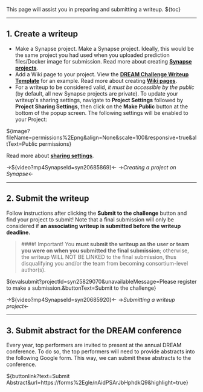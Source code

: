 <!-- markdownlint-disable no-bare-urls -->

<!-- markdownlint-disable-next-line first-line-h1 -->
This page will assist you in preparing and submitting a writeup.
${toc}

---

## **1.  Create a writeup**
   
- Make a Synapse project.  Make a Synapse project.  Ideally, this would be the same project you had used when you uploaded prediction files/Docker image for submission.  Read more about creating [**Synapse projects**](https://docs.synapse.org/articles/getting_started.html#project-and-data-management-on-synapse).
- Add a Wiki page to your project.  View the [**DREAM Challenge Writeup Template**](syn2351771) for an example.  Read more about creating [**Wiki pages**](https://docs.synapse.org/articles/getting_started.html#adding-a-wiki-to-your-project).
- For a writeup to be considered valid, _it must be accessible by the public_ (by default, all new Synapse projects are private). To update your writeup's sharing settings, navigate to **Project Settings** followed by **Project Sharing Settings**, then click on the **Make Public** button at the bottom of the popup screen.  The following settings will be enabled to your Project:

${image?fileName=permissions%2Epng&align=None&scale=100&responsive=true&altText=Public permissions}

Read more about [**sharing settings**](https://docs.synapse.org/articles/access_controls.html#how-to-share-projects).

->${video?mp4SynapseId=syn20685869}<-
->_Creating a project on Synapse_<-

---

## **2.  Submit the writeup**

Follow instructions after clicking the **Submit to the challenge** button and find your project to submit!  Note that a final submission will only be considered if **an associating writeup is submitted before the writeup deadline.**
> ####! Important!
> You **must submit the writeup as the user or team you were on when you submitted  the final submission**; otherwise, the writeup WILL NOT BE LINKED to the final submission, thus disqualifying you and/or the team from becoming consortium-level author(s).

${evalsubmit?projectId=syn25829070&unavailableMessage=Please register to make a submission.&buttonText=Submit to the challenge}

->${video?mp4SynapseId=syn20685920}<-
->_Submitting a writeup project_<-


---

## **3. Submit abstract for the DREAM conference**

Every year, top performers are invited to present at the annual DREAM conference.  To do so, the top performers will need to provide abstracts into the following Google form. This way, we can submit these abstracts to the conference.

${buttonlink?text=Submit Abstract&url=https://forms%2Egle/nAidPSArJbHphdkQ9&highlight=true}
